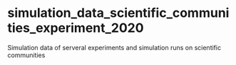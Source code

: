 # simulation_data_scientific_communities_experiment_2020
Simulation data of serveral experiments and simulation runs on scientific communities 
